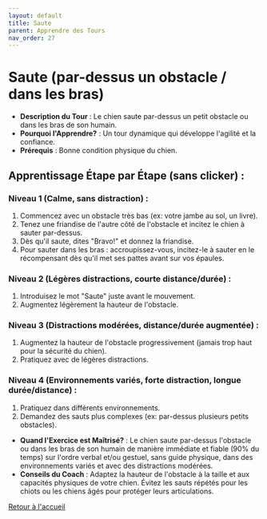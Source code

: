```yaml
---
layout: default
title: Saute
parent: Apprendre des Tours
nav_order: 27
---
```


# Saute (par-dessus un obstacle / dans les bras)
- **Description du Tour** : Le chien saute par-dessus un petit obstacle ou dans les bras de son humain.
- **Pourquoi l'Apprendre?** : Un tour dynamique qui développe l'agilité et la confiance.
- **Prérequis** : Bonne condition physique du chien.

## Apprentissage Étape par Étape (sans clicker) :

### Niveau 1 (Calme, sans distraction) :
1. Commencez avec un obstacle très bas (ex: votre jambe au sol, un livre).
2. Tenez une friandise de l'autre côté de l'obstacle et incitez le chien à sauter par-dessus.
3. Dès qu'il saute, dites "Bravo!" et donnez la friandise.
4. Pour sauter dans les bras : accroupissez-vous, incitez-le à sauter en le récompensant dès qu'il met ses pattes avant sur vos épaules.

### Niveau 2 (Légères distractions, courte distance/durée) :
1. Introduisez le mot "Saute" juste avant le mouvement.
2. Augmentez légèrement la hauteur de l'obstacle.

### Niveau 3 (Distractions modérées, distance/durée augmentée) :
1. Augmentez la hauteur de l'obstacle progressivement (jamais trop haut pour la sécurité du chien).
2. Pratiquez avec de légères distractions.

### Niveau 4 (Environnements variés, forte distraction, longue durée/distance) :
1. Pratiquez dans différents environnements.
2. Demandez des sauts plus complexes (ex: par-dessus plusieurs petits obstacles).

- **Quand l'Exercice est Maîtrisé?** : Le chien saute par-dessus l'obstacle ou dans les bras de son humain de manière immédiate et fiable (90% du temps) sur l'ordre verbal et/ou gestuel, sans guide physique, dans des environnements variés et avec des distractions modérées.
- **Conseils du Coach** : Adaptez la hauteur de l'obstacle à la taille et aux capacités physiques de votre chien. Évitez les sauts répétés pour les chiots ou les chiens âgés pour protéger leurs articulations. 

[Retour à l'accueil](../index.md) 